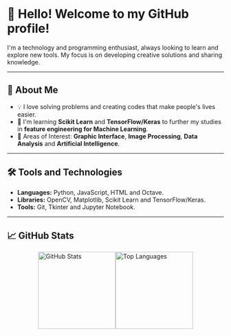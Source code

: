 # 👋 Hello! Welcome to my GitHub profile!

I'm a technology and programming enthusiast, always looking to learn and explore new tools. My focus is on developing creative solutions and sharing knowledge.

---

## 🚀 About Me

- 💡 I love solving problems and creating codes that make people's lives easier.
- 🌱 I'm learning **Scikit Learn** and **TensorFlow/Keras** to further my studies in **feature engineering for Machine Learning**.
- 🎯 Areas of Interest: **Graphic Interface**, **Image Processing**, **Data Analysis** and **Artificial Intelligence**.

---

## 🛠️ Tools and Technologies

- **Languages:** Python, JavaScript, HTML and Octave.
- **Libraries:** OpenCV, Matplotlib, Scikit Learn and TensorFlow/Keras.
- **Tools:** Git, Tkinter and Jupyter Notebook.

---

## 📈 GitHub Stats

<div style="display: flex; flex-wrap: nowrap; justify-content: center; overflow-x: auto;">
  <a href="https://github.com/VictorDaisukeAraqui">
    <img loading="lazy" height="180em" src="https://github-readme-stats.vercel.app/api?username=VictorDaisukeAraqui&show_icons=true&theme=github_dark&include_all_commits=true&count_private=true" alt="GitHub Stats"/>
  </a>
  <a href="https://github.com/VictorDaisukeAraqui">
    <img loading="lazy" height="180em" src="https://github-readme-stats.vercel.app/api/top-langs/?username=VictorDaisukeAraqui&layout=compact&langs_count=7&theme=github_dark" alt="Top Languages"/>
  </a>
</div>
